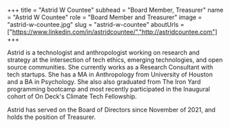 +++
title = "Astrid W Countee"
subhead = "Board Member, Treasurer"
name = "Astrid W Countee"
role = "Board Member and Treasurer"
image = "astrid-w-countee.jpg"
slug = "astrid-w-countee"
aboutUrls = ["https://www.linkedin.com/in/astridcountee/","http://astridcountee.com"]
+++

Astrid is a technologist and anthropologist working on research and strategy at the intersection of tech ethics, emerging technologies, and open source communities. She currently works as a Research Consultant with tech startups. She has a MA in Anthropology from University of Houston and a BA in Psychology. She also also graduated from The Iron Yard programming bootcamp and most recently participated in the Inaugural cohort of On Deck's Climate Tech Fellowship.

Astrid has served on the Board of Directors since November of 2021, and holds the position of Treasurer.